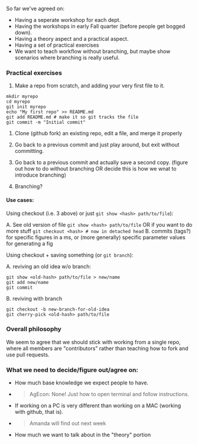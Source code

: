 So far we've agreed on:

- Having a seperate workshop for each dept.
- Having the workshops in early Fall quarter (before people get bogged down).
- Having a theory aspect and a practical aspect.
- Having a set of  practical exercises
- We want to teach workflow without branching, but maybe show scenarios where branching is really useful.

### Practical exercises

1. Make a repo from scratch, and adding your very first file to it.

```
mkdir myrepo
cd myrepo
git init myrepo
echo "My first repo" >> README.md
git add README.md # make it so git tracks the file
git commit -m "Initial commit"
```
1. Clone (github fork) an existing repo, edit a file, and merge it properly

2. Go back to a previous commit and just play around, but exit without committing.
3. Go back to a previous commit and actually save a second copy. (figure out how to do without branching OR decide this is how we wnat to introduce branching)

4. Branching?

#### Use cases: 

Using checkout (i.e. 3 above) or just `git show <hash> path/to/file`):

A. See old version of file 
`git show <hash> path/to/file` OR if you want to do more stuff
`git checkout <hash> # now in detached head` 
B. commits (tags?) for specific figures in a ms, or (more generally) specific parameter values for generating a fig

Using checkout + saving something (or `git branch`):

A. reviving an old idea w/o branch: 

```
git show <old-hash> path/to/file > new/name
git add new/name
git commit
```

B. reviving with branch
``` 
git checkout -b new-branch-for-old-idea
git cherry-pick <old-hash> path/to/file
```


### Overall philosophy 

We seem to agree that we should stick with working from a single repo, where all members are "contributors" rather than teaching how to fork and use pull requests.

### What we need to decide/figure out/agree on:

- How much base knowledge we expect people to have.
- > AgEcon: None!  Just how to open terminal and follow instructions.
- If working on a PC is very different than working on a MAC (working with github, that is).
- > Amanda will find out next week
- How much we want to talk about in the "theory" portion
